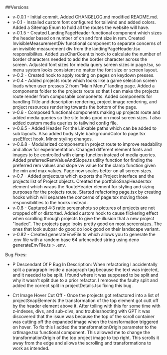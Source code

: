 ##Versions
- v-0.0.1 - Initial commit. Added CHANGELOG.md modified README.md.
- v-0.1 - Installed custom font configured for tailwind and added colors. Added a Sitemap Enum to hold all the routes the website will have.
- v-0.1.5 - Created LandingPageHeader functional component which sizes the header based on number of ch and font size in rem. Created InvisibleMeasurementDiv functional component to separate concerns of an invisible measurement div from the landingPageHeader.tsx responsibilites. Added useCharCount.ts hook to calculate the number of border characters needed to add the border character across the screen. Adjusted font sizes for media query screen sizes in page.tsx, so menu system looks consistent no matter the font size or screen layout.
- v-0.2 - Created hook to apply routing on pages on keydown presses.
- v-0.4 - Added projects route which looks like a game selection screen loads when user presses 2 from "Main Menu" landing page. Added a components folder to the projects route so that I can make the projects route render from composable components. Added components for handling Title and description rendering, project image rendering, and project resources rendering towards the bottom of the page.
- v-0.6 - Composed functional components making up projects route and added media queries so the site looks good on most screen sizes. I also added custom media queries to tailwind config file.
- v-0.6.5 - Added Header For the Linkable paths which can be added to sub layouts. Also added body.style.backgroundColor to page.tsx useEffect hook. Minor styling changes.
- v-0.6.8 - Modularized components in project route to improve readability and allow for experimentation. Changed different element fonts and images to be controlled with clamp function instead of media queries. Added preferredRemValueAndSlope.ts utility function for finding the preferred rem values and slope vw value for the clamp function given the min and max values. Page now scales better on all screen sizes.
- v-0.7 - Added projects.ts which exports the Project interface and the projects list of Project objects. Created the portfolioSnapHeader.tsx element which wraps the RouteHeader element for styling and sizing purposes for the projects route. Started refactoring page.tsx by creating hooks which will separate the concerns of page.tsx moving those responsibilities to the hooks instead.
- v-0.8 - Captured 4:3 ratio screenshots so pictures of projects are not cropped off or distorted. Added custom hook to cause flickering effect when scrolling through projects to give the illusion that a new project "loaded". The projects page looks pretty good on most screensizes. The ones that look subpar do good do look good on their landscape variant.
- v-0.82 - Created generateEnvFile.ts which allows you to generate the .env file with a random base 64 urlencoded string using deno generateEnvFile.ts > .env. 


Bug Fixes:

- P Descendant Of P Bug In Description: When refactoring I accidentally split a paragraph inside a paragraph tag because the text was injected, and it needed to be split. I found where it was supposed to be split and why it wasn't split due to a prior refactor. I removed the faulty split and added the correct split in projectDetails.tsx fixing this bug.

- Crt Image Hover Cut Off - Once the projects got refactored into a list of projectSnapElements the transformation of the top element got cutt off by the header element above it. After toiling with this for some time with z-indexes, divs, and sub-divs, and troubleshooting with GPT it was discovered that the issue was because the top of the scroll container was cutting off the expanded image when the transformation triggered on hover. To fix this I added the transformationOrigin parameter to the crtImage.tsx functional component. This allowed me to change the transformationOrigin of the top project image to top right. This scrolls it away from the edge and allows the scrolling and transformations to work as intended.


